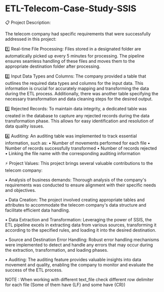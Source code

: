 # ETL-Telecom-Case-Study-SSIS
📋 Project Description:

The telecom company had specific requirements that were successfully addressed in this project:

1️⃣ Real-time File Processing: Files stored in a designated folder are automatically picked up every 5 minutes for processing. The pipeline ensures seamless handling of these files and moves them to the appropriate destination folder after processing.

2️⃣ Input Data Types and Columns: The company provided a table that outlines the required data types and columns for the input data. This information is crucial for accurately mapping and transforming the data during the ETL process. Additionally, there was another table specifying the necessary transformation and data cleaning steps for the desired output.

3️⃣ Rejected Records: To maintain data integrity, a dedicated table was created in the database to capture any rejected records during the data transformation phase. This allows for easy identification and resolution of data quality issues.

4️⃣ Auditing: An auditing table was implemented to track essential information, such as:
•	Number of movements performed for each file
•	Number of records successfully transformed
•	Number of records rejected
•	Linking the file name with the corresponding auditing information


⚡ Project Values:
This project brings several valuable contributions to the telecom company:

•	Analysis of business demands: Thorough analysis of the company's requirements was conducted to ensure alignment with their specific needs and objectives.

•	Data Creation: The project involved creating appropriate tables and attributes to accommodate the telecom company's data structure and facilitate efficient data handling.

•	Data Extraction and Transformation: Leveraging the power of SSIS, the ETL pipeline excels in extracting data from various sources, transforming it according to the specified rules, and loading it into the desired destination.

•	Source and Destination Error Handling: Robust error handling mechanisms were implemented to detect and handle any errors that may occur during the extraction, transformation, and loading phases.

•	Auditing: The auditing feature provides valuable insights into data movement and quality, enabling the company to monitor and evaluate the success of the ETL process.


NOTE : When working with different text_file check different row delimiter for each file (Some of them have {LF} and some have {CR})
